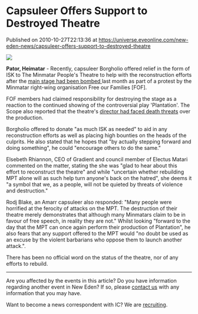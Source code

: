 # Capsuleer Offers Support to Destroyed Theatre
Published on 2010-10-27T22:13:36 at https://universe.eveonline.com/new-eden-news/capsuleer-offers-support-to-destroyed-theatre

![](http://www.eve-ic.net/media/assets/icarticlebanner.png)  
  
 **Pator, Heimatar** \- Recently, capsuleer Borgholio offered relief in the form of ISK to The Minmatar People's Theatre to help with the reconstruction efforts after the [main stage had been bombed ](http://www.eveonline.com/news.asp?a=single&nid=4073&tid=4)last month as part of a protest by the Minmatar right-wing organisation Free our Families [FOF].  
  
FOF members had claimed responsibility for destroying the stage as a reaction to the continued showing of the controversial play 'Plantation'. The Scope also reported that the theatre's [director had faced death threats](http://www.eveonline.com/news.asp?a=single&nid=4069&tid=4) over the production.  
  
Borgholio offered to donate "as much ISK as needed" to aid in any reconstruction efforts as well as placing high bounties on the heads of the culprits. He also stated that he hopes that "by actually stepping forward and doing something", he could "encourage others to do the same."  
  
Elsebeth Rhiannon, CEO of Gradient and council member of Electus Matari commented on the matter, stating the she was "glad to hear about this effort to reconstruct the theatre" and while "uncertain whether rebuilding MPT alone will as such help turn anyone's back on the hatred", she deems it "a symbol that we, as a people, will not be quieted by threats of violence and destruction."  
  
Rodj Blake, an Amarr capsuleer also responded: "Many people were horrified at the ferocity of attacks on the MPT. The destruction of their theatre merely demonstrates that although many Minmatars claim to be in favour of free speech, in reality they are not." Whilst looking "forward to the day that the MPT can once again perform their production of Plantation", he also fears that any support offered to the MPT would "no doubt be used as an excuse by the violent barbarians who oppose them to launch another attack.".  
  
There has been no official word on the status of the theatre, nor of any efforts to rebuild.

* * *

Are you affected by the events in this article? Do you have information regarding another event in New Eden? If so, please [contact us](http://www.eveonline.com/news.asp?a=submitrp) with any information that you may have.  
  
Want to become a news correspondent with IC? We are [recruiting](http://www.eveonline.com/isd.asp).
